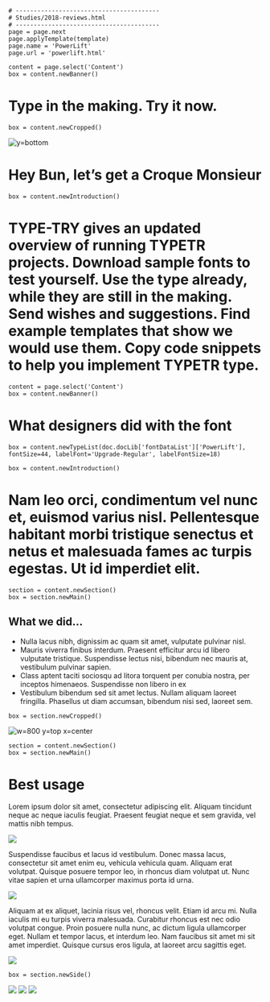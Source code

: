 
~~~
# ----------------------------------------
# Studies/2018-reviews.html
# ----------------------------------------
page = page.next
page.applyTemplate(template)  
page.name = 'PowerLift'
page.url = 'powerlift.html'

content = page.select('Content')
box = content.newBanner()
~~~
# Type in the making. Try it now.

~~~
box = content.newCropped()
~~~
![y=bottom](images/IMG_4664.JPG)

# Hey Bun, let’s get a Croque Monsieur

~~~
box = content.newIntroduction()
~~~

# TYPE-TRY gives an updated overview of running TYPETR projects. Download sample fonts to test yourself. Use the type already, while they are still in the making. Send wishes and suggestions. Find example templates that show we would use them. Copy code snippets to help you implement TYPETR type. 

~~~
content = page.select('Content')
box = content.newBanner()
~~~
# What designers did with the font

~~~
box = content.newTypeList(doc.docLib['fontDataList']['PowerLift'], fontSize=44, labelFont='Upgrade-Regular', labelFontSize=18)

box = content.newIntroduction()
~~~
# Nam leo orci, condimentum vel nunc et, euismod varius nisl. Pellentesque habitant morbi tristique senectus et netus et malesuada fames ac turpis egestas. Ut id imperdiet elit. 

~~~
section = content.newSection()
box = section.newMain()
~~~

## What we did…

* Nulla lacus nibh, dignissim ac quam sit amet, vulputate pulvinar nisl. 
* Mauris viverra finibus interdum. Praesent efficitur arcu id libero vulputate tristique. Suspendisse lectus nisi, bibendum nec mauris at, vestibulum pulvinar sapien. 
* Class aptent taciti sociosqu ad litora torquent per conubia nostra, per inceptos himenaeos. Suspendisse non libero in ex 
* Vestibulum bibendum sed sit amet lectus. Nullam aliquam laoreet fringilla. Phasellus ut diam accumsan, bibendum nisi sed, laoreet sem.

~~~
box = section.newCropped()
~~~

![w=800 y=top x=center](images/habitCoverPagesSlab1-Chinese_1.gif)

~~~ 
section = content.newSection()
box = section.newMain()
~~~

# Best usage

Lorem ipsum dolor sit amet, consectetur adipiscing elit. Aliquam tincidunt neque ac neque iaculis feugiat. Praesent feugiat neque et sem gravida, vel mattis nibh tempus. 

![](images/IMG_4719.jpeg)

Suspendisse faucibus et lacus id vestibulum. Donec massa lacus, consectetur sit amet enim eu, vehicula vehicula quam. Aliquam erat volutpat. Quisque posuere tempor leo, in rhoncus diam volutpat ut. Nunc vitae sapien et urna ullamcorper maximus porta id urna. 

![](images/IMG_4814.jpeg)

Aliquam at ex aliquet, lacinia risus vel, rhoncus velit. Etiam id arcu mi. Nulla iaculis mi eu turpis viverra malesuada. Curabitur rhoncus est nec odio volutpat congue. Proin posuere nulla nunc, ac dictum ligula ullamcorper eget. Nullam et tempor lacus, et interdum leo. Nam faucibus sit amet mi sit amet imperdiet. Quisque cursus eros ligula, at laoreet arcu sagittis eget.

![](images/WF-bierCoverSlabPages2-All_1.png)

~~~
box = section.newSide()
~~~ 

![](images/fashionCoverPages1-Latin_1.png)
![](images/fashionCoverPages1-Hangul_1.png)
![](images/fashionCoverPages1-Kanji_1.png)
